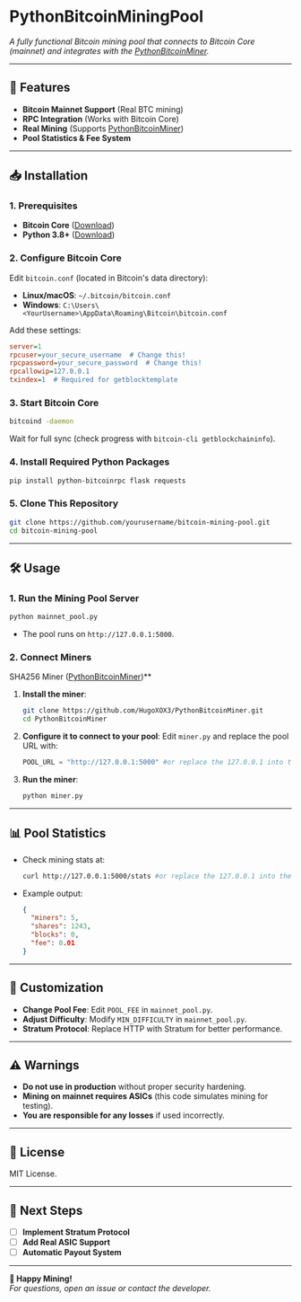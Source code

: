 # PythonBitcoinMiningPool

*A fully functional Bitcoin mining pool that connects to Bitcoin Core (mainnet) and integrates with the [PythonBitcoinMiner](https://github.com/HugoXOX3/PythonBitcoinMiner).*  

---

## **🚀 Features**
- **Bitcoin Mainnet Support** (Real BTC mining)  
- **RPC Integration** (Works with Bitcoin Core)  
- **Real Mining** (Supports [PythonBitcoinMiner](https://github.com/HugoXOX3/PythonBitcoinMiner))  
- **Pool Statistics & Fee System**  

---

## **📥 Installation**
### **1. Prerequisites**
- **Bitcoin Core** ([Download](https://bitcoincore.org/en/download/))  
- **Python 3.8+** ([Download](https://www.python.org/downloads/))  

### **2. Configure Bitcoin Core**
Edit `bitcoin.conf` (located in Bitcoin's data directory):  
- **Linux/macOS**: `~/.bitcoin/bitcoin.conf`  
- **Windows**: `C:\Users\<YourUsername>\AppData\Roaming\Bitcoin\bitcoin.conf`  

Add these settings:
```ini
server=1
rpcuser=your_secure_username  # Change this!
rpcpassword=your_secure_password  # Change this!
rpcallowip=127.0.0.1
txindex=1  # Required for getblocktemplate
```

### **3. Start Bitcoin Core**
```sh
bitcoind -daemon
```
Wait for full sync (check progress with `bitcoin-cli getblockchaininfo`).  

### **4. Install Required Python Packages**
```sh
pip install python-bitcoinrpc flask requests
```

### **5. Clone This Repository**
```sh
git clone https://github.com/yourusername/bitcoin-mining-pool.git
cd bitcoin-mining-pool
```

---

## **🛠️ Usage**
### **1. Run the Mining Pool Server**
```sh
python mainnet_pool.py
```
- The pool runs on `http://127.0.0.1:5000`.  

### **2. Connect Miners**
SHA256 Miner ([PythonBitcoinMiner](https://github.com/HugoXOX3/PythonBitcoinMiner))**
1. **Install the miner**:
   ```sh
   git clone https://github.com/HugoXOX3/PythonBitcoinMiner.git
   cd PythonBitcoinMiner
   ```
2. **Configure it to connect to your pool**:
   Edit `miner.py` and replace the pool URL with:
   ```python
   POOL_URL = "http://127.0.0.1:5000" #or replace the 127.0.0.1 into the ip of you mining pool device
   ```
3. **Run the miner**:
   ```sh
   python miner.py
   ```

---

## **📊 Pool Statistics**
- Check mining stats at:  
  ```sh
  curl http://127.0.0.1:5000/stats #or replace the 127.0.0.1 into the ip of you mining pool device
  ```
- Example output:
  ```json
  {
    "miners": 5,
    "shares": 1243,
    "blocks": 0,
    "fee": 0.01
  }
  ```

---

## **🔧 Customization**
- **Change Pool Fee**: Edit `POOL_FEE` in `mainnet_pool.py`.  
- **Adjust Difficulty**: Modify `MIN_DIFFICULTY` in `mainnet_pool.py`.  
- **Stratum Protocol**: Replace HTTP with Stratum for better performance.  

---

## **⚠️ Warnings**
- **Do not use in production** without proper security hardening.  
- **Mining on mainnet requires ASICs** (this code simulates mining for testing).  
- **You are responsible for any losses** if used incorrectly.  

---

## **📜 License**
MIT License.  

---

## **🚀 Next Steps**
- [ ] **Implement Stratum Protocol**  
- [ ] **Add Real ASIC Support**  
- [ ] **Automatic Payout System**  

---

**🎉 Happy Mining!**  
*For questions, open an issue or contact the developer.*
